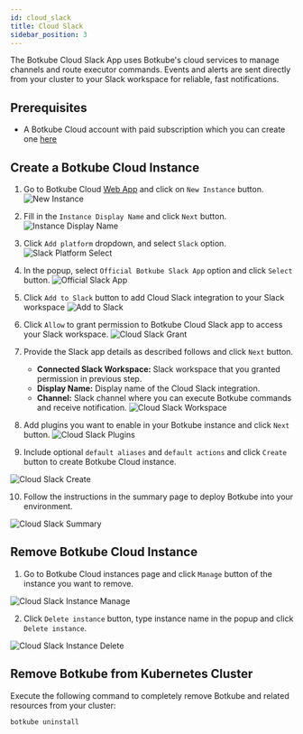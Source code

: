 ```yaml
---
id: cloud_slack
title: Cloud Slack
sidebar_position: 3
---
```


The Botkube Cloud Slack App uses Botkube's cloud services to manage channels and route executor commands. Events and alerts are sent directly from your cluster to your Slack workspace for reliable, fast notifications.

## Prerequisites

- A Botkube Cloud account with paid subscription which you can create one [here](https://app.botkube.io)

## Create a Botkube Cloud Instance

1. Go to Botkube Cloud [Web App](https://app.botkube.io/) and click on `New Instance` button.
   ![New Instance](assets/cloud_slack_new_instance.png "Create new instance")

2. Fill in the `Instance Display Name` and click `Next` button.
   ![Instance Display Name](assets/cloud_slack_instance_display_name.png "Instance display name")

3. Click `Add platform` dropdown, and select `Slack` option.
   ![Slack Platform Select](assets/cloud_slack_select_slack.png "Select slack platform")

4. In the popup, select `Official Botkube Slack App` option and click `Select` button.
   ![Official Slack App](assets/cloud_slack_official_slack_app_select.png "Official slack app")

5. Click `Add to Slack` button to add Cloud Slack integration to your Slack workspace
   ![Add to Slack](assets/cloud_slack_add_to_slack.png "Add to Slack")

6. Click `Allow` to grant permission to Botkube Cloud Slack app to access your Slack workspace.
   ![Cloud Slack Grant](assets/cloud_slack_grant.png "Cloud Slack grant")

7. Provide the Slack app details as described follows and click `Next` button.

   - **Connected Slack Workspace:** Slack workspace that you granted permission in previous step.
   - **Display Name:** Display name of the Cloud Slack integration.
   - **Channel:** Slack channel where you can execute Botkube commands and receive notification.
     ![Cloud Slack Workspace](assets/cloud_slack_workspace_details.png "Cloud Slack workspace")

8. Add plugins you want to enable in your Botkube instance and click `Next` button.
   ![Cloud Slack Plugins](assets/cloud_slack_add_plugins.png "Cloud Slack plugins")

9. Include optional `default aliases` and `default actions` and click `Create` button to create Botkube Cloud instance.

![Cloud Slack Create](assets/cloud_slack_create.png "Cloud Slack create")

10. Follow the instructions in the summary page to deploy Botkube into your environment.

![Cloud Slack Summary](assets/cloud_slack_summary.png "Cloud Slack summary")

## Remove Botkube Cloud Instance

1. Go to Botkube Cloud instances page and click `Manage` button of the instance you want to remove.

![Cloud Slack Instance Manage](assets/cloud_slack_instance_list_manage.png "Cloud Slack instances manage")

2. Click `Delete instance` button, type instance name in the popup and click `Delete instance`.

![Cloud Slack Instance Delete](assets/cloud_slack_instance_delete.png "Cloud Slack instances delete")

## Remove Botkube from Kubernetes Cluster

Execute the following command to completely remove Botkube and related resources from your cluster:

```bash
botkube uninstall
```
